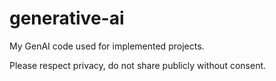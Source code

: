 # generative-ai

My GenAI code used for implemented projects.

Please respect privacy, do not share publicly without consent.

